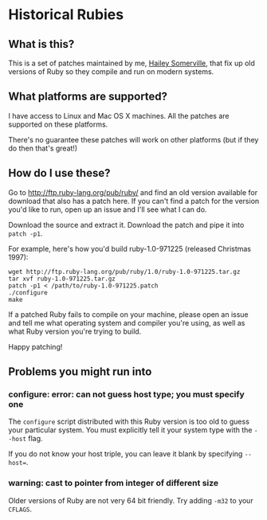 # Historical Rubies

## What is this?

This is a set of patches maintained by me, [Hailey Somerville](http://github.com/haileysome), that fix up old versions of Ruby so they compile and run on modern systems.

## What platforms are supported?

I have access to Linux and Mac OS X machines. All the patches are supported on these platforms.

There's no guarantee these patches will work on other platforms (but if they do then that's great!)

## How do I use these?

Go to http://ftp.ruby-lang.org/pub/ruby/ and find an old version available for download that also has a patch here. If you can't find a patch for the version you'd like to run, open up an issue and I'll see what I can do.

Download the source and extract it. Download the patch and pipe it into `patch -p1`.

For example, here's how you'd build ruby-1.0-971225 (released Christmas 1997):

    wget http://ftp.ruby-lang.org/pub/ruby/1.0/ruby-1.0-971225.tar.gz
    tar xvf ruby-1.0-971225.tar.gz
    patch -p1 < /path/to/ruby-1.0-971225.patch
    ./configure
    make

If a patched Ruby fails to compile on your machine, please open an issue and tell me what operating system and compiler you're using, as well as what Ruby version you're trying to build.

Happy patching!

## Problems you might run into

### configure: error: can not guess host type; you must specify one

The `configure` script distributed with this Ruby version is too old to guess your particular system. You must explicitly tell it your system type with the `--host` flag.

If you do not know your host triple, you can leave it blank by specifying `--host=`.

### warning: cast to pointer from integer of different size

Older versions of Ruby are not very 64 bit friendly. Try adding `-m32` to your `CFLAGS`.
